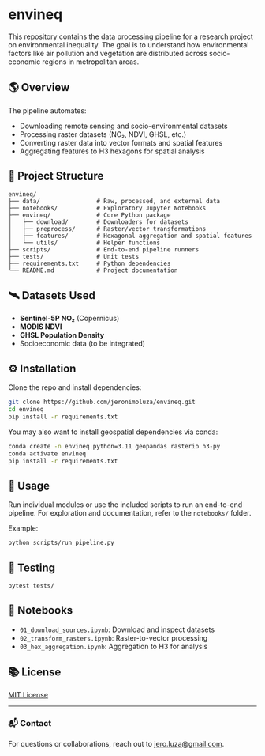 # envineq

This repository contains the data processing pipeline for a research project on environmental inequality. The goal is to understand how environmental factors like air pollution and vegetation are distributed across socio-economic regions in metropolitan areas.

## 🌎 Overview

The pipeline automates:

- Downloading remote sensing and socio-environmental datasets
- Processing raster datasets (NO₂, NDVI, GHSL, etc.)
- Converting raster data into vector formats and spatial features
- Aggregating features to H3 hexagons for spatial analysis

## 📁 Project Structure

```
envineq/
├── data/                # Raw, processed, and external data
├── notebooks/           # Exploratory Jupyter Notebooks
├── envineq/             # Core Python package
│   ├── download/        # Downloaders for datasets
│   ├── preprocess/      # Raster/vector transformations
│   ├── features/        # Hexagonal aggregation and spatial features
│   └── utils/           # Helper functions
├── scripts/             # End-to-end pipeline runners
├── tests/               # Unit tests
├── requirements.txt     # Python dependencies
└── README.md            # Project documentation
````

## 🛰️ Datasets Used

- **Sentinel-5P NO₂** (Copernicus)
- **MODIS NDVI**
- **GHSL Population Density**
- Socioeconomic data (to be integrated)

## ⚙️ Installation

Clone the repo and install dependencies:

```bash
git clone https://github.com/jeronimoluza/envineq.git
cd envineq
pip install -r requirements.txt
````

You may also want to install geospatial dependencies via conda:

```bash
conda create -n envineq python=3.11 geopandas rasterio h3-py
conda activate envineq
pip install -r requirements.txt
```

## 🚀 Usage

Run individual modules or use the included scripts to run an end-to-end pipeline. For exploration and documentation, refer to the `notebooks/` folder.

Example:

```bash
python scripts/run_pipeline.py
```

## 🧪 Testing

```bash
pytest tests/
```

## 📖 Notebooks

* `01_download_sources.ipynb`: Download and inspect datasets
* `02_transform_rasters.ipynb`: Raster-to-vector processing
* `03_hex_aggregation.ipynb`: Aggregation to H3 for analysis

## 📚 License

[MIT License](LICENSE)

---

### 📬 Contact

For questions or collaborations, reach out to [jero.luza@gmail.com](mailto:jero.luza@gmail.com).
